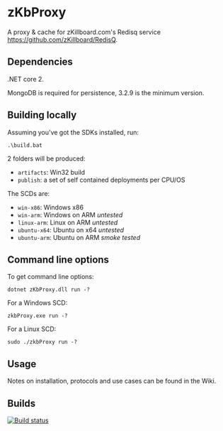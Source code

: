 # zKbProxy

A proxy & cache for zKillboard.com's Redisq service https://github.com/zKillboard/RedisQ.

## Dependencies

.NET core 2.

MongoDB is required for persistence, 3.2.9 is the minimum version.

## Building locally

Assuming you've got the SDKs installed, run:

`.\build.bat`

2 folders will be produced:

* `artifacts`: Win32 build 
* `publish`: a set of self contained deployments per CPU/OS

The SCDs are:
* `win-x86`:       Windows x86
* `win-arm`:       Windows on ARM *untested*
* `linux-arm`:     Linux on ARM *untested*
* `ubuntu-x64`:    Ubuntu on x64 *untested*
* `ubuntu-arm`:    Ubuntu on ARM *smoke tested*

## Command line options

To get command line options:

`dotnet zKbProxy.dll run -?`

For a Windows SCD:

`zkbProxy.exe run -?`

For a Linux SCD:

`sudo ./zkbProxy run -?`

## Usage 

Notes on installation, protocols and use cases can be found in the Wiki.

## Builds

[![Build status](https://ci.appveyor.com/api/projects/status/yeh7vtj8jasefuen?svg=true)](https://ci.appveyor.com/project/jameson2011/zkbproxy)

